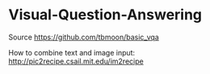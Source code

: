 # Visual-Question-Answering

Source
https://github.com/tbmoon/basic_vqa

How to combine text and image input:
http://pic2recipe.csail.mit.edu/im2recipe
